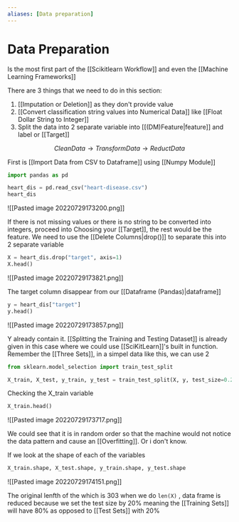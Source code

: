 ```yaml
---
aliases: [Data preparation]
---
```

# Data Preparation
Is the most first part of the [[Scikitlearn Workflow]] and even the [[Machine Learning Frameworks]]

There are 3 things that we need to do in this section:
1. [[Imputation or Deletion]] as they don't provide value
2. [[Convert classification string values into Numerical Data]] like [[Float Dollar String to Integer]]
3. Split the data into 2 separate variable into [[(DM)Feature|feature]] and label or [[Target]]

$$Clean Data \rightarrow Transform Data \rightarrow Reduct Data$$

First is [[Import Data from CSV to Dataframe]] using [[Numpy Module]]
```python
import pandas as pd

heart_dis = pd.read_csv("heart-disease.csv")
heart_dis
```

![[Pasted image 20220729173200.png]]

If there is not missing values or there is no string to be converted into integers, proceed into
Choosing your [[Target]], the rest would be the feature. We need to use the [[Delete Columns|drop()]] to separate this into 2 separate variable
```python
X = heart_dis.drop("target", axis=1)
X.head()
```

![[Pasted image 20220729173821.png]]

The target column disappear from our [[Dataframe (Pandas)|dataframe]]
```python
y = heart_dis["target"]
y.head()
```
![[Pasted image 20220729173857.png]]

Y already contain it.
[[Splitting the Training and Testing Dataset]] is already given in this case where we could use [[SciKitLearn]]'s built in function. Remember the [[Three Sets]], in a simpel data like this, we  can use 2

```python
from sklearn.model_selection import train_test_split

X_train, X_test, y_train, y_test = train_test_split(X, y, test_size=0.2)
```

Checking the X_train variable
```python
X_train.head()
```
![[Pasted image 20220729173717.png]]

We could see that it is in random order so that the machine would not notice the data pattern and cause an [[Overfitting]]. Or i don't know.

If we look at the shape of each of the variables
```python
X_train.shape, X_test.shape, y_train.shape, y_test.shape
```
![[Pasted image 20220729174151.png]]

The original lenfth of the which is 303 when we do `len(X)` , data frame is reduced because we set the test size by 20% meaning the [[Training Sets]] will have 80% as opposed to [[Test Sets]] with 20%

